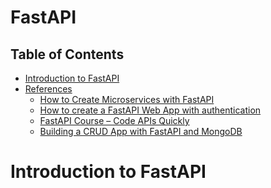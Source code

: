 # FastAPI

## Table of Contents
- [Introduction to FastAPI]()
- [References]()
    - [How to Create Microservices with FastAPI](https://www.freecodecamp.org/news/how-to-create-microservices-with-fastapi/)
    - [How to create a FastAPI Web App with authentication](https://samedwardes.com/2022/04/14/fastapi-webapp-with-auth/)
    - [FastAPI Course – Code APIs Quickly](https://www.freecodecamp.org/news/fastapi-helps-you-develop-apis-quickly/)
    - [Building a CRUD App with FastAPI and MongoDB](https://testdriven.io/blog/fastapi-mongo/)

# Introduction to FastAPI
